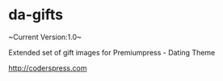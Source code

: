 # da-gifts
~Current Version:1.0~

Extended set of gift images for Premiumpress - Dating Theme

http://coderspress.com